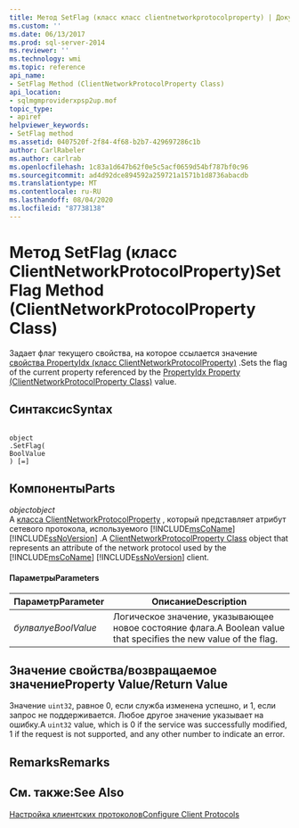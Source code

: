 ```yaml
---
title: Метод SetFlag (класс класс clientnetworkprotocolproperty) | Документация Майкрософт
ms.custom: ''
ms.date: 06/13/2017
ms.prod: sql-server-2014
ms.reviewer: ''
ms.technology: wmi
ms.topic: reference
api_name:
- SetFlag Method (ClientNetworkProtocolProperty Class)
api_location:
- sqlmgmproviderxpsp2up.mof
topic_type:
- apiref
helpviewer_keywords:
- SetFlag method
ms.assetid: 0407520f-2f84-4f68-b2b7-429697286c1b
author: CarlRabeler
ms.author: carlrab
ms.openlocfilehash: 1c83a1d647b62f0e5c5acf0659d54bf787bf0c96
ms.sourcegitcommit: ad4d92dce894592a259721a1571b1d8736abacdb
ms.translationtype: MT
ms.contentlocale: ru-RU
ms.lasthandoff: 08/04/2020
ms.locfileid: "87738138"
---
```

# <a name="setflag-method-clientnetworkprotocolproperty-class"></a><span data-ttu-id="8fc39-102">Метод SetFlag (класс ClientNetworkProtocolProperty)</span><span class="sxs-lookup"><span data-stu-id="8fc39-102">SetFlag Method (ClientNetworkProtocolProperty Class)</span></span>
  <span data-ttu-id="8fc39-103">Задает флаг текущего свойства, на которое ссылается значение [свойства PropertyIdx (класс ClientNetworkProtocolProperty)](clientnetworkprotocolproperty-class.md) .</span><span class="sxs-lookup"><span data-stu-id="8fc39-103">Sets the flag of the current property referenced by the [PropertyIdx Property (ClientNetworkProtocolProperty Class)](clientnetworkprotocolproperty-class.md) value.</span></span>  
  
## <a name="syntax"></a><span data-ttu-id="8fc39-104">Синтаксис</span><span class="sxs-lookup"><span data-stu-id="8fc39-104">Syntax</span></span>  
  
```  
  
object  
.SetFlag(  
BoolValue  
) [=]  
```  
  
## <a name="parts"></a><span data-ttu-id="8fc39-105">Компоненты</span><span class="sxs-lookup"><span data-stu-id="8fc39-105">Parts</span></span>  
 <span data-ttu-id="8fc39-106">*object*</span><span class="sxs-lookup"><span data-stu-id="8fc39-106">*object*</span></span>  
 <span data-ttu-id="8fc39-107">A [класса ClientNetworkProtocolProperty](clientnetworkprotocolproperty-class.md) , который представляет атрибут сетевого протокола, используемого [!INCLUDE[msCoName](../../../includes/msconame-md.md)] [!INCLUDE[ssNoVersion](../../../includes/ssnoversion-md.md)] .</span><span class="sxs-lookup"><span data-stu-id="8fc39-107">A [ClientNetworkProtocolProperty Class](clientnetworkprotocolproperty-class.md) object that represents an attribute of the network protocol used by the [!INCLUDE[msCoName](../../../includes/msconame-md.md)] [!INCLUDE[ssNoVersion](../../../includes/ssnoversion-md.md)] client.</span></span>  
  
#### <a name="parameters"></a><span data-ttu-id="8fc39-108">Параметры</span><span class="sxs-lookup"><span data-stu-id="8fc39-108">Parameters</span></span>  
  
|<span data-ttu-id="8fc39-109">Параметр</span><span class="sxs-lookup"><span data-stu-id="8fc39-109">Parameter</span></span>|<span data-ttu-id="8fc39-110">Описание</span><span class="sxs-lookup"><span data-stu-id="8fc39-110">Description</span></span>|  
|---------------|-----------------|  
|<span data-ttu-id="8fc39-111">*булвалуе*</span><span class="sxs-lookup"><span data-stu-id="8fc39-111">*BoolValue*</span></span>|<span data-ttu-id="8fc39-112">Логическое значение, указывающее новое состояние флага.</span><span class="sxs-lookup"><span data-stu-id="8fc39-112">A Boolean value that specifies the new value of the flag.</span></span>|  
  
## <a name="property-valuereturn-value"></a><span data-ttu-id="8fc39-113">Значение свойства/возвращаемое значение</span><span class="sxs-lookup"><span data-stu-id="8fc39-113">Property Value/Return Value</span></span>  
 <span data-ttu-id="8fc39-114">Значение `uint32`, равное 0, если служба изменена успешно, и 1, если запрос не поддерживается. Любое другое значение указывает на ошибку.</span><span class="sxs-lookup"><span data-stu-id="8fc39-114">A `uint32` value, which is 0 if the service was successfully modified, 1 if the request is not supported, and any other number to indicate an error.</span></span>  
  
## <a name="remarks"></a><span data-ttu-id="8fc39-115">Remarks</span><span class="sxs-lookup"><span data-stu-id="8fc39-115">Remarks</span></span>  
  
## <a name="see-also"></a><span data-ttu-id="8fc39-116">См. также:</span><span class="sxs-lookup"><span data-stu-id="8fc39-116">See Also</span></span>  
 [<span data-ttu-id="8fc39-117">Настройка клиентских протоколов</span><span class="sxs-lookup"><span data-stu-id="8fc39-117">Configure Client Protocols</span></span>](../../../database-engine/configure-windows/configure-client-protocols.md)  
  
  
